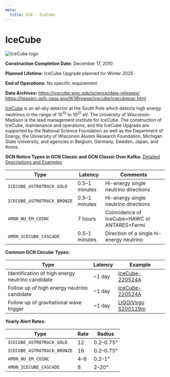 ```yaml
---
meta:
  title: GCN - IceCube
---
```


# IceCube

<img 
  src="/_static/img/icecube-logo.png"
  alt="IceCube logo"
/>

**Construction Completion Date:** December 17, 2010

**Planned Lifetime:** IceCube Upgrade planned for Winter 2025

**End of Operations:** No specific requirement

**Data Archives:**
https://icecube.wisc.edu/science/data-releases/
https://heasarc.gsfc.nasa.gov/W3Browse/icecube/icecubepsc.html

[IceCube](https://icecube.wisc.edu/) is an all-sky detector at the South Pole which detects high energy neutrinos in the range of 10<sup>10</sup> to 10<sup>21</sup> eV. The University of Wisconsin-Madison is the lead management institute for IceCube. The construction of IceCube, maintenance and operations, and the IceCube Upgrade are supported by the National Science Foundation as well as the Department of Energy, the University of Wisconsin Alumni Research Foundation, Michigan State University, and agencies in Belgium, Germany, Sweden, Japan, and Korea.

**GCN Notice Types in GCN Classic and GCN Classic Over Kafka:**
[Detailed Descriptions and Examples](https://gcn.gsfc.nasa.gov/amon.html)

<div className="overflow-table">

| Type                        | Latency       | Comments                                     |
| --------------------------- | ------------- | -------------------------------------------- |
| `ICECUBE_ASTROTRACK_GOLD`   | 0.5–1 minutes | Hi-energy single neutrino directions         |
| `ICECUBE_ASTROTRACK_BRONZE` | 0.5–1 minutes | Hi-energy single neutrino directions         |
| `AMON_NU_EM_COINC`          | 7 hours       | Coincidence of IceCube+HAWC or ANTARES+Fermi |
| `AMON_ICECUBE_CASCADE`      | 0.5–1 minutes | Direction of a single hi-energy neutrino     |

</div>

**Common GCN Circular Types:**

<div className="overflow-table">

| Type                                             | Latency | Example                                                          |
| ------------------------------------------------ | ------- | ---------------------------------------------------------------- |
| Identification of high energy neutrino candidate | ~1 day  | [IceCube-220524A](https://gcn.gsfc.nasa.gov/gcn3/32102.gcn3)     |
| Follow up of high energy neutrino candidate      | ~1 day  | [IceCube-220524A](https://gcn.gsfc.nasa.gov/gcn3/32114.gcn3)     |
| Follow up of gravitational wave trigger          | ~1 day  | [LIGO/Virgo S200129m](https://gcn.gsfc.nasa.gov/gcn3/26927.gcn3) |

</div>

**Yearly Alert Rates:**

<div className="overflow-table">

| Type                        | Rate | Radius    |
| --------------------------- | ---- | --------- |
| `ICECUBE_ASTROTRACK_GOLD`   | 12   | 0.2–0.75° |
| `ICECUBE_ASTROTRACK_BRONZE` | 16   | 0.2–0.75° |
| `AMON_NU_EM_COINC`          | 4–8  | 0.2–1°    |
| `AMON_ICECUBE_CASCADE`      | 8    | 2–20°     |

</div>
